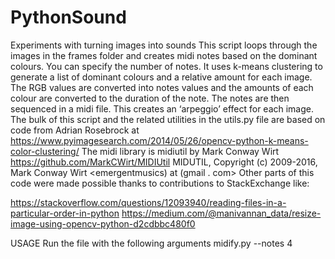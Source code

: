 # PythonSound
Experiments with turning images into sounds
This script loops through the images in the frames folder and creates midi notes based on the dominant colours. You can specify the number of notes. It uses k-means clustering to generate a list of dominant colours and a relative amount for each image. The RGB values are converted into notes values and the amounts of each colour are converted to the duration of the note. The notes are then sequenced in a midi file. This creates an ‘arpeggio’ effect for each image.
The bulk of this script and the related utilities in the utils.py file are based on code from Adrian Rosebrock at
https://www.pyimagesearch.com/2014/05/26/opencv-python-k-means-color-clustering/
The midi library is midiutil by Mark Conway Wirt
https://github.com/MarkCWirt/MIDIUtil
MIDUTIL, Copyright (c) 2009-2016, Mark Conway Wirt <emergentmusics) at (gmail . com>
Other parts of this code were made possible thanks to contributions to StackExchange like:

https://stackoverflow.com/questions/12093940/reading-files-in-a-particular-order-in-python
https://medium.com/@manivannan_data/resize-image-using-opencv-python-d2cdbbc480f0

USAGE
Run the file with the following arguments
midify.py  --notes 4
